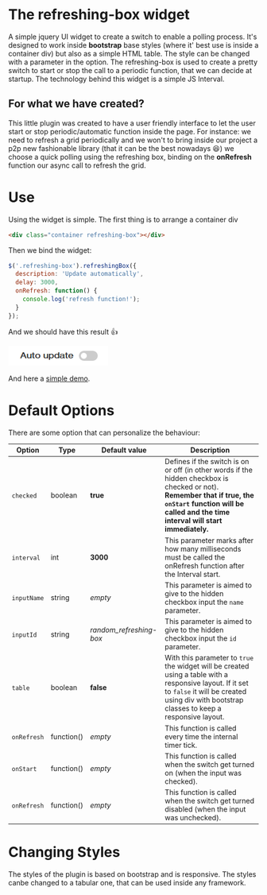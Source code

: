 # The refreshing-box widget
A simple jquery UI widget to create a switch to enable a polling process. It's designed to work inside **bootstrap** base styles (where it' best use is inside a container div) but also as a simple HTML table. The style can be changed with a parameter in the option.
The refreshing-box is used to create a pretty switch to start or stop the call to a periodic function, that we can decide at startup.
The technology behind this widget is a simple JS Interval.

## For what we have created?
This little plugin was created to have a user friendly interface to let the user start or stop periodic/automatic function inside the page.
For instance: we need to refresh a grid periodically and we won't to bring inside our project a p2p new fashionable library (that it can be the best nowadays :laughing:) we choose a quick polling using the refreshing box, binding on the **onRefresh** function our async call to refresh the grid.


# Use
Using the widget is simple.
The first thing is to arrange a container div

```HTML
<div class="container refreshing-box"></div>
```
Then we bind the widget:

```javascript
$('.refreshing-box').refreshingBox({
  description: 'Update automatically',
  delay: 3000,
  onRefresh: function() {
    console.log('refresh function!');
  }
});
```

And we should have this result :thumbsup:  

![Rendering of refreshingBox](https://raw.githubusercontent.com/peterboccia/refreshing-box/master/docs/refreshingBox_simple.png)  

And here a [simple demo](https://peterboccia.github.io/refreshing-box/demo.html).

# Default Options
There are some option that can personalize the behaviour:

| Option | Type | Default value | Description |
| --- | --- | --- | --- |
| `checked` | boolean | **true** | Defines if the switch is on or off (in other words if the hidden checkbox is checked or not). **Remember that if true, the `onStart` function will be called and the time interval will start immediately.** |
| `interval` | int | **3000** | This parameter marks after how many milliseconds must be called the onRefresh function after the Interval start. |
| `inputName` | string | *empty* | This parameter is aimed to give to the hidden checkbox input the `name` parameter. |
| `inputId` | string | *random_refreshing-box* | This parameter is aimed to give to the hidden checkbox input the `id` parameter. |
| `table` | boolean | **false** | With this parameter to `true` the widget will be created using a table with a responsive layout. If it set to `false` it will be created using div with bootstrap classes to keep a responsive layout. |
| `onRefresh` | function() | *empty* | This function is called every time the internal timer tick. |
| `onStart` | function() | *empty* | This function is called when the switch get turned on (when the input was checked). |
| `onRefresh` | function() | *empty* | This function is called when the switch get turned disabled (when the input was unchecked). |


# Changing Styles
The styles of the plugin is based on bootstrap and is responsive. The styles canbe changed to a tabular one, that can be used inside any framework.
